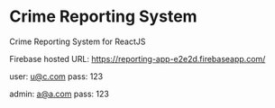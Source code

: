 # Crime Reporting System
Crime Reporting System for ReactJS

Firebase hosted URL:
https://reporting-app-e2e2d.firebaseapp.com/


user: u@c.com
pass: 123


admin: a@a.com
pass: 123
